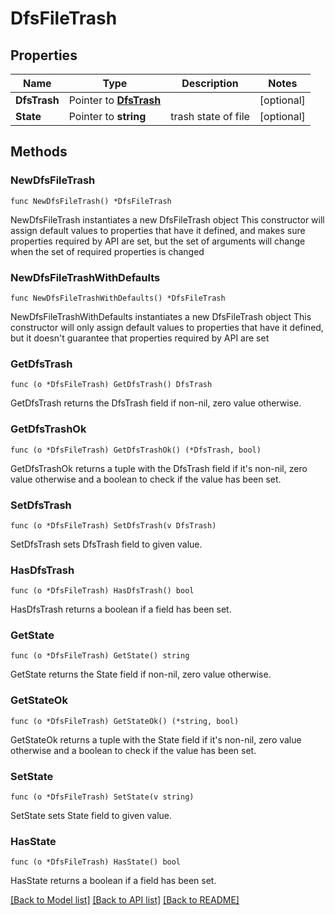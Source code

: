 # DfsFileTrash

## Properties

Name | Type | Description | Notes
------------ | ------------- | ------------- | -------------
**DfsTrash** | Pointer to [**DfsTrash**](DfsTrash.md) |  | [optional] 
**State** | Pointer to **string** | trash state of file | [optional] 

## Methods

### NewDfsFileTrash

`func NewDfsFileTrash() *DfsFileTrash`

NewDfsFileTrash instantiates a new DfsFileTrash object
This constructor will assign default values to properties that have it defined,
and makes sure properties required by API are set, but the set of arguments
will change when the set of required properties is changed

### NewDfsFileTrashWithDefaults

`func NewDfsFileTrashWithDefaults() *DfsFileTrash`

NewDfsFileTrashWithDefaults instantiates a new DfsFileTrash object
This constructor will only assign default values to properties that have it defined,
but it doesn't guarantee that properties required by API are set

### GetDfsTrash

`func (o *DfsFileTrash) GetDfsTrash() DfsTrash`

GetDfsTrash returns the DfsTrash field if non-nil, zero value otherwise.

### GetDfsTrashOk

`func (o *DfsFileTrash) GetDfsTrashOk() (*DfsTrash, bool)`

GetDfsTrashOk returns a tuple with the DfsTrash field if it's non-nil, zero value otherwise
and a boolean to check if the value has been set.

### SetDfsTrash

`func (o *DfsFileTrash) SetDfsTrash(v DfsTrash)`

SetDfsTrash sets DfsTrash field to given value.

### HasDfsTrash

`func (o *DfsFileTrash) HasDfsTrash() bool`

HasDfsTrash returns a boolean if a field has been set.

### GetState

`func (o *DfsFileTrash) GetState() string`

GetState returns the State field if non-nil, zero value otherwise.

### GetStateOk

`func (o *DfsFileTrash) GetStateOk() (*string, bool)`

GetStateOk returns a tuple with the State field if it's non-nil, zero value otherwise
and a boolean to check if the value has been set.

### SetState

`func (o *DfsFileTrash) SetState(v string)`

SetState sets State field to given value.

### HasState

`func (o *DfsFileTrash) HasState() bool`

HasState returns a boolean if a field has been set.


[[Back to Model list]](../README.md#documentation-for-models) [[Back to API list]](../README.md#documentation-for-api-endpoints) [[Back to README]](../README.md)


